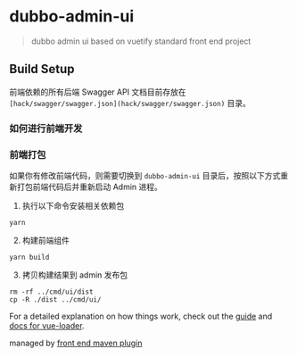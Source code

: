 # dubbo-admin-ui

> dubbo admin ui based on vuetify
> standard front end project

## Build Setup

前端依赖的所有后端 Swagger API 文档目前存放在 `[hack/swagger/swagger.json](hack/swagger/swagger.json)` 目录。

### 如何进行前端开发

### 前端打包
如果你有修改前端代码，则需要切换到 `dubbo-admin-ui` 目录后，按照以下方式重新打包前端代码后并重新启动 Admin 进程。

1. 执行以下命令安装相关依赖包
```shell
yarn
```

2. 构建前端组件

```shell
yarn build
```

3. 拷贝构建结果到 admin 发布包

```shell
rm -rf ../cmd/ui/dist
cp -R ./dist ../cmd/ui/
```


For a detailed explanation on how things work, check out the [guide](http://vuejs-templates.github.io/webpack/) and [docs for vue-loader](http://vuejs.github.io/vue-loader).

managed by [front end maven plugin](https://github.com/eirslett/frontend-maven-plugin)

